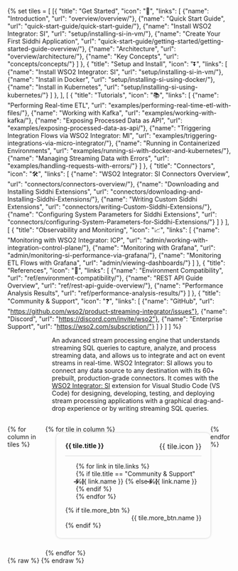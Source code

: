 {% set tiles = [
    [{
        "title": "Get Started",
        "icon": "🚀",
        "links": [
            {"name": "Introduction", "url": "overview/overview/"},
            {"name": "Quick Start Guide", "url": "quick-start-guide/quick-start-guide/"},
            {"name": "Install WSO2 Integrator: SI", "url": "setup/installing-si-in-vm/"},
            {"name": "Create Your First Siddhi Application", "url": "quick-start-guide/getting-started/getting-started-guide-overview/"},
            {"name": "Architecture", "url": "overview/architecture/"},
            {"name": "Key Concepts", "url": "concepts/concepts/"}
        ]
    },
    {
        "title": "Setup and Install",
        "icon": "⏬",
        "links": [
            {"name": "Install WSO2 Integrator: SI", "url": "setup/installing-si-in-vm/"},
            {"name": "Install in Docker", "url": "setup/installing-si-using-docker/"},
            {"name": "Install in Kubernetes", "url": "setup/installing-si-using-kubernetes/"}
        ]
    },
    ],
    [
    {
        "title": "Tutorials",
        "icon": "📚",
        "links": [
            {"name": "Performing Real-time ETL", "url": "examples/performing-real-time-etl-with-files/"},
            {"name": "Working with Kafka", "url": "examples/working-with-kafka/"},
            {"name": "Exposing Processed Data as API", "url": "examples/exposing-processed-data-as-api/"},
            {"name": "Triggering Integration Flows via WSO2 Integrator: MI", "url": "examples/triggering-integrations-via-micro-integrator/"},
            {"name": "Running in Containerized Environments", "url": "examples/running-si-with-docker-and-kubernetes/"},
            {"name": "Managing Streaming Data with Errors", "url": "examples/handling-requests-with-errors/"}
        ]
    },
    {
        "title": "Connectors",
        "icon": "🛠️",
        "links": [
            {"name": "WSO2 Integrator: SI Connectors Overview", "url": "connectors/connectors-overview/"},
            {"name": "Downloading and Installing Siddhi Extensions", "url": "connectors/downloading-and-Installing-Siddhi-Extensions/"},
            {"name": "Writing Custom Siddhi Extensions", "url": "connectors/writing-Custom-Siddhi-Extensions/"},
            {"name": "Configuring System Parameters for Siddhi Extensions", "url": "connectors/configuring-System-Parameters-for-Siddhi-Extensions/"}
        ]
    }
    ],
    [
    {
        "title": "Observability and Monitoring",
        "icon": "📈",
        "links": [
            {"name": "Monitoring with WSO2 Integrator: ICP", "url": "admin/working-with-integration-control-plane/"},
            {"name": "Monitoring with Grafana", "url": "admin/monitoring-si-performance-via-grafana/"},
            {"name": "Monitoring ETL Flows with Grafana", "url": "admin/viewing-dashboards/"}
        ]
    },
    {
        "title": "References",
        "icon": "📖",
        "links": [
            {"name": "Environment Compatibility", "url": "ref/environment-compatibility/"},
            {"name": "REST API Guide Overview", "url": "ref/rest-api-guide-overview/"},
            {"name": "Performance Analysis Results", "url": "ref/performance-analysis-results/"}
        ]
    },
    {
        "title": "Community & Support",
        "icon": "❓",
        "links": [
            {"name": "GitHub", "url": "https://github.com/wso2/product-streaming-integrator/issues"},
            {"name": "Discord", "url": "https://discord.com/invite/wso2"},
            {"name": "Enterprise Support", "url": "https://wso2.com/subscription/"}
        ]
    }
    ]
] %}
<div class="homePage">
    <div class="description-section">
        <div>
            An advanced stream processing engine that understands streaming SQL queries to capture, analyze, and process streaming data, and allows us to integrate and act on event streams in real-time. WSO2 Integrator: SI allows you to connect any data source to any destination with its 60+ prebuilt, production-grade connectors. It comes with the <a href="TODO:insert link to marketplace">WSO2 Integrator: SI</a> extension for Visual Studio Code (VS Code) for designing, developing, testing, and deploying stream processing applications with a graphical drag-and-drop experience or by writing streaming SQL queries.
        </div>
        <div>
            <a href="https://wso2.com/streaming-integrator/" class="banner-link"></a>
        </div>
    </div>
    <div class="section02">
        <div class="tiles-container">
            {% for column in tiles %}
            <div class="tiles-column">
                {% for tile in column %}
                <div class="tile">
                    <div class="tile-header">
                        <h3>{{ tile.title }}</h3>
                        <span class="tile-icon">{{ tile.icon }}</span>
                    </div>
                    <ul class="links-list">
                        {% for link in tile.links %}
                        <li>
                            {% if tile.title == "Community & Support" %}
                                <a href="{{ link.url }}" target="_blank" class="link">{{ link.name }}</a>
                            {% else %}
                                <a href="{{ base_path }}/{{ link.url }}" class="link">{{ link.name }}</a>
                            {% endif %}
                        </li>
                        {% endfor %}
                    </ul>
                    {% if tile.more_btn %}
                    <div class="button-container">
                        <a href="{{base_path}}/{{ tile.more_btn.url }}" class="view-all-button">{{ tile.more_btn.name }}</a>
                    </div>
                    {% endif %}
                </div>
                {% endfor %}
            </div>
            {% endfor %}
        </div>
    </div>
</div>
{% raw %}
<style>
.md-sidebar.md-sidebar--primary {
    display: none;
}
.md-sidebar.md-sidebar--secondary{
    display: none;
}
.section02 {
    display: flex;
    justify-content: center;
    /* background: linear-gradient(100deg, #fff9ee, #ffffff); */
}
header.md-header .md-header__button:not([hidden]) {
    /* display: none; */
}
.about-home {
    display: flex;
}
.about-home div:first-child {
    width: 50%;
    padding-top: 20px;
}
.about-home div:nth-child(2) {
    width: 50%;
}
@media screen and (max-width: 76.1875em) {
    .md-sidebar.md-sidebar--primary {
        display: block;
    }
}
@media screen and (max-width: 945px) {
    .about-home div:first-child {
        width: 100%;
    }
    .about-home div:nth-child(2) {
        width: 100%;
    }
    .about-home {
        flex-direction: column;
    }
    .md-typeset a {
        background-position-x: left;
    }
    .download-btn-wrapper {
        display: block;
        text-align: center;
    }
}
.md-typeset h1{
    visibility: hidden;
    margin-bottom: 0;
}
.md-search-result__article.md-typeset h1{
    visibility: visible;
}
.description-section {
    display: flex;
    justify-content: space-between;
    align-items: center;
    margin-bottom: 30px;
    margin-left: 100px;
}
.tiles-container {
    display: flex;
    align-items: start;
}
.tile {
    display: inline-block;
    vertical-align: top;
    background-color: rgba(255, 255, 255, 0.03);
    padding: 20px;
    border-radius: 10px;
    box-shadow: 0px 0px 5px rgba(0, 0, 0, 0.2);
    transition: transform 0.2s ease-in-out;
    position: relative;
    display: flex;
    flex-direction: column;
    justify-content: flex-start;
    margin: 0 0 25px 25px;
}
.tile:hover {
    transform: scale(1.01);
}
.tile-header {
    display: flex;
    justify-content: space-between;
    border-bottom: 1px solid rgb(215, 215, 215);
}
.tile h3 {
    font-size: 0.9rem;
    margin-top: 0px;
}
.tile-icon {
    margin-left: 30px;
    font-size: 1rem;
}
.links-list li {
    list-style-type: none;
}
.link {
    display: inline-block;
    margin-left: -30px;
    color: var(--text-color) !important;
    text-decoration: none;
}
.link:hover {
    color: rgb(255, 112, 67) !important;
    text-decoration: none;
}
.link:before {
    content: '→';
    font-weight: bold;
    margin-right: 5px;
}
.button-container {
    text-align: right;
}
.view-all-button {
    display: inline-block;
    background-color: none;
    color: var(--text-color) !important;
    text-decoration: none;
    border-radius: 5px;
}
.view-all-button:hover {
    color: rgb(255, 112, 67) !important;
}
</style>
{% endraw %}
